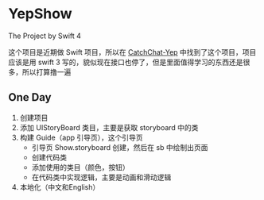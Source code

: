 # YepShow
The Project by Swift 4


这个项目是近期做 Swift 项目，所以在 [CatchChat-Yep](https://github.com/CatchChat/Yep) 中找到了这个项目，项目应该是用 swift 3 写的，貌似现在接口也停了，但是里面值得学习的东西还是很多，所以打算撸一遍

## One Day

1. 创建项目
2. 添加 UIStoryBoard 类目，主要是获取 storyboard 中的类
3. 构建 Guide（app 引导页），这个引导页
    - 引导页 Show.storyboard 创建，然后在 sb 中绘制出页面
    - 创建代码类
    - 添加使用的类目（颜色，按钮）
    - 在代码类中实现逻辑，主要是动画和滑动逻辑
4. 本地化（中文和English）
